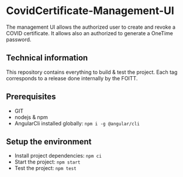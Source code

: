 # CovidCertificate-Management-UI

The management UI allows the authorized user to create and revoke a COVID certificate. It allows also an authorized to generate a OneTime password.

## Technical information
This repository contains everything to build & test the project.
Each tag corresponds to a release done internally by the FOITT.

## Prerequisites
- GIT
- nodejs & npm
- AngularCli installed globally: `npm i -g @angular/cli`

## Setup the environment
- Install project dependencies: `npm ci`
- Start the project: `npm start`
- Test the project: `npm test`
